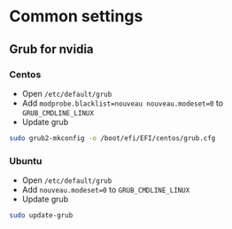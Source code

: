 # Common settings

## Grub for nvidia

### Centos

- Open `/etc/default/grub`
- Add `modprobe.blacklist=nouveau nouveau.modeset=0` to `GRUB_CMDLINE_LINUX`
- Update grub

```bash
sudo grub2-mkconfig -o /boot/efi/EFI/centos/grub.cfg
```

### Ubuntu

- Open `/etc/default/grub`
- Add `nouveau.modeset=0` to `GRUB_CMDLINE_LINUX`
- Update grub

```bash
sudo update-grub
```
